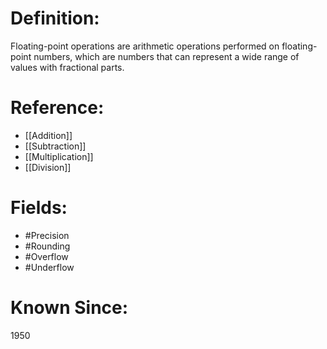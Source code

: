 

# Definition:
Floating-point operations are arithmetic operations performed on floating-point numbers, which are numbers that can represent a wide range of values with fractional parts.

# Reference:
- [[Addition]]
- [[Subtraction]]
- [[Multiplication]]
- [[Division]]

# Fields: 
- #Precision
- #Rounding
- #Overflow
- #Underflow

# Known Since:
1950

